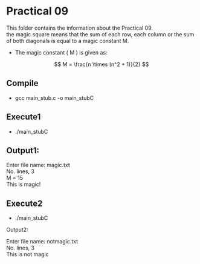 # Practical 09

This folder contains the information about the Practical 09.<br>
the magic square means that the sum of each row, each column or the sum of both diagonals is equal to a magic constant M.

* The magic constant \( M \) is given as:

$$
M = \frac{n \times (n^2 + 1)}{2}
$$


## Compile

* gcc main_stub.c -o main_stubC

## Execute1

* ./main_stubC

## Output1: 

Enter file name: magic.txt<br>
No. lines, 3<br>
M = 15<br>
This is magic!<br>

## Execute2

* ./main_stubC

Output2: 

Enter file name: notmagic.txt<br>
No. lines, 3<br>
This is not magic<br>
